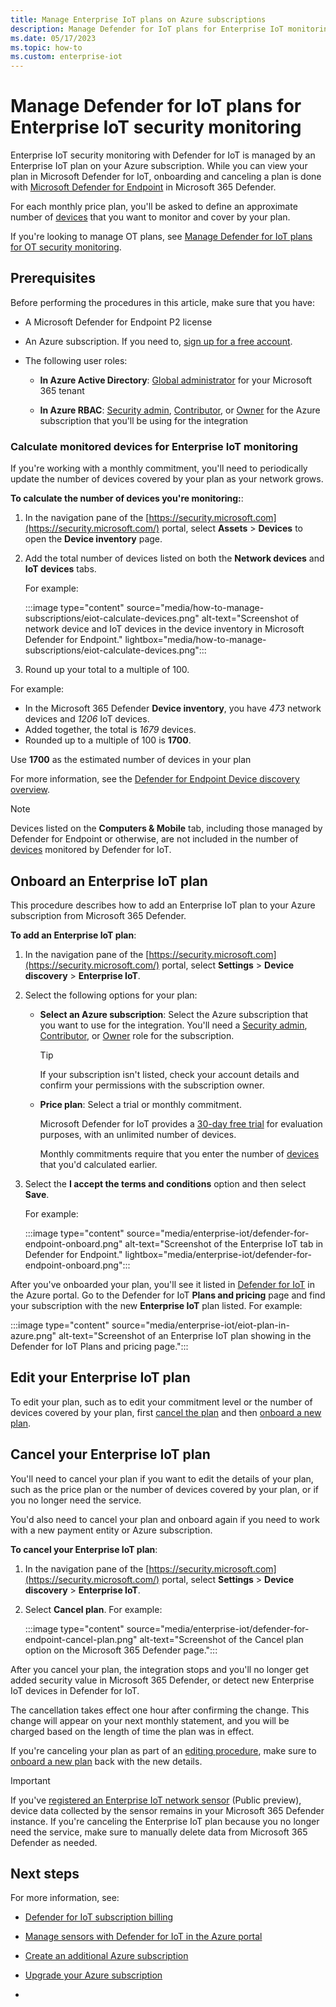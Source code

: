 ```yaml
---
title: Manage Enterprise IoT plans on Azure subscriptions
description: Manage Defender for IoT plans for Enterprise IoT monitoring on your Azure subscriptions.
ms.date: 05/17/2023
ms.topic: how-to
ms.custom: enterprise-iot
---
```


# Manage Defender for IoT plans for Enterprise IoT security monitoring

Enterprise IoT security monitoring with Defender for IoT is managed by an Enterprise IoT plan on your Azure subscription. While you can view your plan in Microsoft Defender for IoT, onboarding and canceling a plan is done with [Microsoft Defender for Endpoint](/microsoft-365/security/defender-endpoint/) in Microsoft 365 Defender.

For each monthly price plan, you'll be asked to define an approximate number of [devices](billing.md#defender-for-iot-devices) that you want to monitor and cover by your plan.

If you're looking to manage OT plans, see [Manage Defender for IoT plans for OT security monitoring](how-to-manage-subscriptions.md).

## Prerequisites

Before performing the procedures in this article, make sure that you have:

- A Microsoft Defender for Endpoint P2 license

- An Azure subscription. If you need to, [sign up for a free account](https://azure.microsoft.com/free/).

- The following user roles:

    - **In Azure Active Directory**: [Global administrator](../../active-directory/roles/permissions-reference.md#global-administrator) for your Microsoft 365 tenant

    - **In Azure RBAC**:  [Security admin](../../role-based-access-control/built-in-roles.md#security-admin), [Contributor](../../role-based-access-control/built-in-roles.md#contributor), or [Owner](../../role-based-access-control/built-in-roles.md#owner) for the Azure subscription that you'll be using for the integration

### Calculate monitored devices for Enterprise IoT monitoring

If you're working with a monthly commitment, you'll need to periodically update the number of devices covered by your plan as your network grows.

**To calculate the number of devices you're monitoring:**:

1. In the navigation pane of the [https://security.microsoft.com](https://security.microsoft.com/) portal, select **Assets** \> **Devices** to open the **Device inventory** page.

1. Add the total number of devices listed on both the **Network devices** and **IoT devices** tabs.

    For example:

    :::image type="content" source="media/how-to-manage-subscriptions/eiot-calculate-devices.png" alt-text="Screenshot of network device and IoT devices in the device inventory in Microsoft Defender for Endpoint." lightbox="media/how-to-manage-subscriptions/eiot-calculate-devices.png":::

1. Round up your total to a multiple of 100.

For example:

- In the Microsoft 365 Defender **Device inventory**, you have *473* network devices and *1206* IoT devices.
- Added together, the total is *1679* devices.
- Rounded up to a multiple of 100 is **1700**.

Use **1700** as the estimated number of devices in your plan

For more information, see the [Defender for Endpoint Device discovery overview](/microsoft-365/security/defender-endpoint/device-discovery).

> [!NOTE]
> Devices listed on the **Computers & Mobile** tab, including those managed by Defender for Endpoint or otherwise, are not included in the number of [devices](billing.md#defender-for-iot-devices) monitored by Defender for IoT.

## Onboard an Enterprise IoT plan

This procedure describes how to add an Enterprise IoT plan to your Azure subscription from Microsoft 365 Defender.

**To add an Enterprise IoT plan**:

1. In the navigation pane of the [https://security.microsoft.com](https://security.microsoft.com/) portal, select **Settings** \> **Device discovery** \> **Enterprise IoT**.

1. Select the following options for your plan:

    - **Select an Azure subscription**: Select the Azure subscription that you want to use for the integration. You'll need a [Security admin](../../role-based-access-control/built-in-roles.md#security-admin), [Contributor](../../role-based-access-control/built-in-roles.md#contributor), or [Owner](../../role-based-access-control/built-in-roles.md#owner) role for the subscription.

        > [!TIP]
        > If your subscription isn't listed, check your account details and confirm your permissions with the subscription owner.

    - **Price plan**: Select a trial or monthly commitment.

        Microsoft Defender for IoT provides a [30-day free trial](billing.md#free-trial) for evaluation purposes, with an unlimited number of devices.

        Monthly commitments require that you enter the number of [devices](#calculate-monitored-devices-for-enterprise-iot-monitoring) that you'd calculated earlier.

1. Select the **I accept the terms and conditions** option and then select **Save**.

    For example:

    :::image type="content" source="media/enterprise-iot/defender-for-endpoint-onboard.png" alt-text="Screenshot of the Enterprise IoT tab in Defender for Endpoint." lightbox="media/enterprise-iot/defender-for-endpoint-onboard.png":::

After you've onboarded your plan, you'll see it listed in [Defender for IoT](https://ms.portal.azure.com/#view/Microsoft_Azure_IoT_Defender/IoTDefenderDashboard/~/Getting_started) in the Azure portal. Go to the Defender for IoT **Plans and pricing** page and find your subscription with the new **Enterprise IoT** plan listed. For example:

:::image type="content" source="media/enterprise-iot/eiot-plan-in-azure.png" alt-text="Screenshot of an Enterprise IoT plan showing in the Defender for IoT Plans and pricing page.":::

## Edit your Enterprise IoT plan

To edit your plan, such as to edit your commitment level or the number of devices covered by your plan, first [cancel the plan](#cancel-your-enterprise-iot-plan) and then [onboard a new plan](#onboard-an-enterprise-iot-plan).

## Cancel your Enterprise IoT plan

You'll need to cancel your plan if you want to edit the details of your plan, such as the price plan or the number of devices covered by your plan, or if you no longer need the service.

You'd also need to cancel your plan and onboard again if you need to work with a new payment entity or Azure subscription.

**To cancel your Enterprise IoT plan**:

1. In the navigation pane of the [https://security.microsoft.com](https://security.microsoft.com/) portal, select **Settings** \> **Device discovery** \> **Enterprise IoT**.

1. Select **Cancel plan**. For example:

    :::image type="content" source="media/enterprise-iot/defender-for-endpoint-cancel-plan.png" alt-text="Screenshot of the Cancel plan option on the Microsoft 365 Defender page.":::

After you cancel your plan, the integration stops and you'll no longer get added security value in Microsoft 365 Defender, or detect new Enterprise IoT devices in Defender for IoT.

The cancellation takes effect one hour after confirming the change.  This change will appear on your next monthly statement, and you will be charged based on the length of time the plan was in effect.

If you're canceling your plan as part of an [editing procedure](#edit-your-enterprise-iot-plan), make sure to [onboard a new plan](#onboard-an-enterprise-iot-plan) back with the new details.

> [!IMPORTANT]
>
> If you've [registered an Enterprise IoT network sensor](eiot-sensor.md) (Public preview), device data collected by the sensor remains in your Microsoft 365 Defender instance. If you're canceling the Enterprise IoT plan because you no longer need the service, make sure to manually delete data from Microsoft 365 Defender as needed.

## Next steps

For more information, see:

- [Defender for IoT subscription billing](billing.md)

- [Manage sensors with Defender for IoT in the Azure portal](how-to-manage-sensors-on-the-cloud.md)

- [Create an additional Azure subscription](../../cost-management-billing/manage/create-subscription.md)

- [Upgrade your Azure subscription](../../cost-management-billing/manage/upgrade-azure-subscription.md)
- 